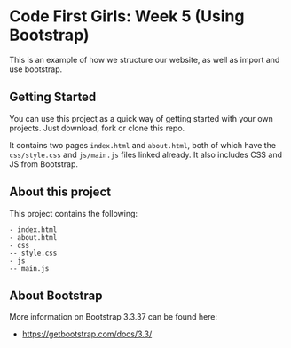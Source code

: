 # Code First Girls: Week 5 (Using Bootstrap)

This is an example of how we structure our website, as well as import and use bootstrap.

## Getting Started

You can use this project as a quick way of getting started with your own projects. Just download, fork or clone this repo.

It contains two pages `index.html` and `about.html`, both of which have the `css/style.css` and `js/main.js` files linked already. It also includes CSS and JS from Bootstrap.

## About this project

This project contains the following:

```
- index.html
- about.html
- css
-- style.css
- js
-- main.js
```

## About Bootstrap

More information on Bootstrap 3.3.37 can be found here:

* https://getbootstrap.com/docs/3.3/